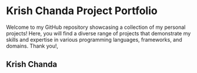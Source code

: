 # Krish Chanda Project Portfolio
Welcome to my GitHub repository showcasing a collection of my personal projects! Here, you will find a diverse range of projects that demonstrate my skills and expertise in various programming languages, frameworks, and domains.
Thank you!, 
## Krish Chanda
